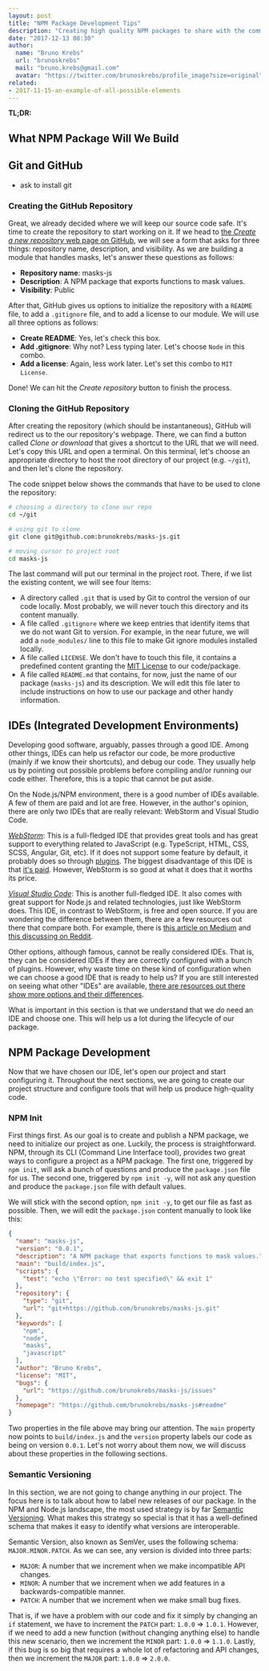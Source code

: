 ```yaml
---
layout: post
title: "NPM Package Development Tips"
description: "Creating high quality NPM packages to share with the community is not hard. It's all about configuring the right tools to helps us keeping code quality high. Let's check what these tools are and how to configure them through a practical exercise."
date: "2017-12-13 08:30"
author:
  name: "Bruno Krebs"
  url: "brunoskrebs"
  mail: "bruno.krebs@gmail.com"
  avatar: "https://twitter.com/brunoskrebs/profile_image?size=original"
related:
- 2017-11-15-an-example-of-all-possible-elements
---
```


**TL;DR:**

## What NPM Package Will We Build

## Git and GitHub

- ask to install git

### Creating the GitHub Repository

Great, we already decided where we will keep our source code safe. It's time to create the repository to start working on it. If we head to [the _Create a new repository_ web page on GitHub](https://github.com/new), we will see a form that asks for three things: repository name, description, and visibility. As we are building a module that handles masks, let's answer these questions as follows:

- **Repository name**: masks-js
- **Description**: A NPM package that exports functions to mask values.
- **Visibility**: Public

After that, GitHub gives us options to initialize the repository with a `README` file, to add a `.gitignore` file, and to add a license to our module. We will use all three options as follows:

- **Create README**: Yes, let's check this box.
- **Add .gitignore**: Why not? Less typing later. Let's choose `Node` in this combo.
- **Add a license**: Again, less work later. Let's set this combo to `MIT License`.

Done! We can hit the _Create repository_ button to finish the process.

### Cloning the GitHub Repository

After creating the repository (which should be instantaneous), GitHub will redirect us to the our repository's webpage. There, we can find a button called _Clone or download_ that gives a shortcut to the URL that we will need. Let's copy this URL and open a terminal. On this terminal, let's choose an appropriate directory to host the root directory of our project (e.g. `~/git`), and then let's clone the repository.

The code snippet below shows the commands that have to be used to clone the repository:

```bash
# choosing a directory to clone our repo
cd ~/git

# using git to clone
git clone git@github.com:brunokrebs/masks-js.git

# moving cursor to project root
cd masks-js
```

The last command will put our terminal in the project root. There, if we list the existing content, we will see four items:

- A directory called `.git` that is used by Git to control the version of our code locally. Most probably, we will never touch this directory and its content manually.
- A file called `.gitignore` where we keep entries that identify items that we do not want Git to version. For example, in the near future, we will add a `node_modules/` line to this file to make Git ignore modules installed locally.
- A file called `LICENSE`. We don't have to touch this file, it contains a predefined content granting the [MIT License](https://opensource.org/licenses/MIT) to our code/package.
- A file called `README.md` that contains, for now, just the name of our package (`masks-js`) and its description. We will edit this file later to include instructions on how to use our package and other handy information.

## IDEs (Integrated Development Environments)

Developing good software, arguably, passes through a good IDE. Among other things, IDEs can help us refactor our code, be more productive (mainly if we know their shortcuts), and debug our code. They usually help us by pointing out possible problems before compiling and/or running our code either. Therefore, this is a topic that cannot be put aside.

On the Node.js/NPM environment, there is a good number of IDEs available. A few of them are paid and lot are free. However, in the author's opinion, there are only two IDEs that are really relevant: WebStorm and Visual Studio Code.

[_WebStorm_](https://www.jetbrains.com/webstorm/): This is a full-fledged IDE that provides great tools and has great support to everything related to JavaScript (e.g. TypeScript, HTML, CSS, SCSS, Angular, Git, etc). If it does not support some feature by default, it probably does so through [plugins](https://plugins.jetbrains.com/webstorm). The biggest disadvantage of this IDE is that [it's paid](https://www.jetbrains.com/webstorm/buy/#edition=personal). However, WebStorm is so good at what it does that it worths its price.

[_Visual Studio Code_](https://code.visualstudio.com/): This is another full-fledged IDE. It also comes with great support for Node.js and related technologies, just like WebStorm does. This IDE, in contrast to WebStorm, is free and open source. If you are wondering the difference between them, there are a few resources out there that compare both. For example, there is [this article on Medium](https://medium.com/linagora-engineering/from-webstorm-to-vscode-road-to-the-freedom-743eda17164a) and [this discussing on Reddit](https://www.reddit.com/r/webdev/comments/5fcldt/webstorm_vs_visual_studio_code/).

Other options, although famous, cannot be really considered IDEs. That is, they can be considered IDEs if they are correctly configured with a bunch of plugins. However, why waste time on these kind of configuration when we can choose a good IDE that is ready to help us? If you are still interested on seeing what other "IDEs" are available, [there are resources out there show more options and their differences](https://www.google.com.br/search?q=node.js+ides).

What is important in this section is that we understand that we _do_ need an IDE and choose one. This will help us a lot during the lifecycle of our package.

## NPM Package Development

Now that we have chosen our IDE, let's open our project and start configuring it. Throughout the next sections, we are going to create our project structure and configure tools that will help us produce high-quality code.

### NPM Init

First things first. As our goal is to create and publish a NPM package, we need to initialize our project as one. Luckily, the process is straightforward. NPM, through its CLI (Command Line Interface tool), provides two great ways to configure a project as a NPM package. The first one, triggered by `npm init`, will ask a bunch of questions and produce the `package.json` file for us. The second one, triggered by `npm init -y`, will not ask any question and produce the `package.json` file with default values.

We will stick with the second option, `npm init -y`, to get our file as fast as possible. Then, we will edit the `package.json` content manually to look like this:

```json
{
  "name": "masks-js",
  "version": "0.0.1",
  "description": "A NPM package that exports functions to mask values.",
  "main": "build/index.js",
  "scripts": {
    "test": "echo \"Error: no test specified\" && exit 1"
  },
  "repository": {
    "type": "git",
    "url": "git+https://github.com/brunokrebs/masks-js.git"
  },
  "keywords": [
    "npm",
    "node",
    "masks",
    "javascript"
  ],
  "author": "Bruno Krebs",
  "license": "MIT",
  "bugs": {
    "url": "https://github.com/brunokrebs/masks-js/issues"
  },
  "homepage": "https://github.com/brunokrebs/masks-js#readme"
}
```

Two properties in the file above may bring our attention. The `main` property now points to `build/index.js` and the `version` property labels our code as being on version `0.0.1`. Let's not worry about them now, we will discuss about these properties in the following sections.

### Semantic Versioning

In this section, we are not going to change anything in our project. The focus here is to talk about how to label new releases of our package. In the NPM and Node.js landscape, the most used strategy is by far [Semantic Versioning](https://semver.org/). What makes this strategy so special is that it has a well-defined schema that makes it easy to identify what versions are interoperable.

Semantic Version, also known as SemVer, uses the following schema: `MAJOR.MINOR.PATCH`. As we can see, any version is divided into three parts:

- `MAJOR`: A number that we increment when we make incompatible API changes.
- `MINOR`: A number that we increment when we add features in a backwards-compatible manner.
- `PATCH`: A number that we increment when we make small bug fixes.

That is, if we have a problem with our code and fix it simply by changing an `if` statement, we have to increment the `PATCH` part: `1.0.0` => `1.0.1`. However, if we need to add a new function (without changing anything else) to handle this new scenario, then we increment the `MINOR` part: `1.0.0` => `1.1.0`. Lastly, if this bug is so big that requires a whole lot of refactoring and API changes, then we increment the `MAJOR` part: `1.0.0` => `2.0.0`.
